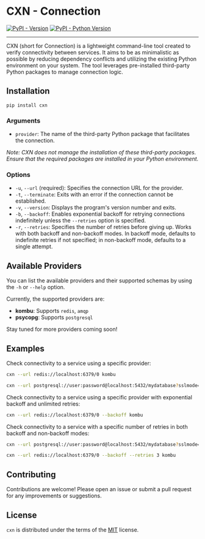 # CXN - Connection

[![PyPI - Version](https://img.shields.io/pypi/v/cxn.svg)](https://pypi.org/project/cxn)
[![PyPI - Python Version](https://img.shields.io/pypi/pyversions/cxn.svg)](https://pypi.org/project/cxn)

-----

CXN (short for Connection) is a lightweight command-line tool created to verify connectivity between services. It aims to be as minimalistic as possible by reducing dependency conflicts and utilizing the existing Python environment on your system. The tool leverages pre-installed third-party Python packages to manage connection logic.

## Installation

```console
pip install cxn
```
### Arguments

- `provider`: The name of the third-party Python package that facilitates the connection.

_Note: CXN does not manage the installation of these third-party packages. Ensure that the required packages are installed in your Python environment._

### Options

- `-u`, `--url` (required): Specifies the connection URL for the provider.
- `-t`, `--terminate`: Exits with an error if the connection cannot be established.
- `-v`, `--version`: Displays the program's version number and exits.
- `-b`, `--backoff`: Enables exponential backoff for retrying connections indefinitely unless the `--retries` option is specified.
- `-r`, `--retries`: Specifies the number of retries before giving up. Works with both backoff and non-backoff modes. In backoff mode, defaults to indefinite retries if not specified; in non-backoff mode, defaults to a single attempt.

## Available Providers

You can list the available providers and their supported schemas by using the `-h` or `--help` option.

Currently, the supported providers are:

- **kombu**: Supports `redis`, `amqp`
- **psycopg**: Supports `postgresql`

Stay tuned for more providers coming soon!

## Examples

Check connectivity to a service using a specific provider:

```bash
cxn --url redis://localhost:6379/0 kombu
```
```bash
cxn --url postgresql://user:password@localhost:5432/mydatabase?sslmode=disable psycopg
```
Check connectivity to a service using a specific provider with exponential backoff and unlimited retries:

```bash
cxn --url redis://localhost:6379/0 --backoff kombu
```
Check connectivity to a service with a specific number of retries in both backoff and non-backoff modes:

```bash
cxn --url postgresql://user:password@localhost:5432/mydatabase?sslmode=disable --retries 5 psycopg
```
```bash
cxn --url redis://localhost:6379/0 --backoff --retries 3 kombu
```

## Contributing
Contributions are welcome! Please open an issue or submit a pull request for any improvements or suggestions.

## License

`cxn` is distributed under the terms of the [MIT](https://spdx.org/licenses/MIT.html) license.
